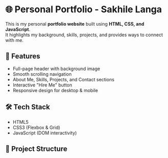 # 🌐 Personal Portfolio - Sakhile Langa

This is my personal **portfolio website** built using **HTML, CSS, and JavaScript**.  
It highlights my background, skills, projects, and provides ways to connect with me.

## 🚀 Features
- Full-page header with background image
- Smooth scrolling navigation
- About Me, Skills, Projects, and Contact sections
- Interactive "Hire Me" button
- Responsive design for desktop & mobile

## 🛠️ Tech Stack
- HTML5
- CSS3 (Flexbox & Grid)
- JavaScript (DOM interactivity)

## 📂 Project Structure
